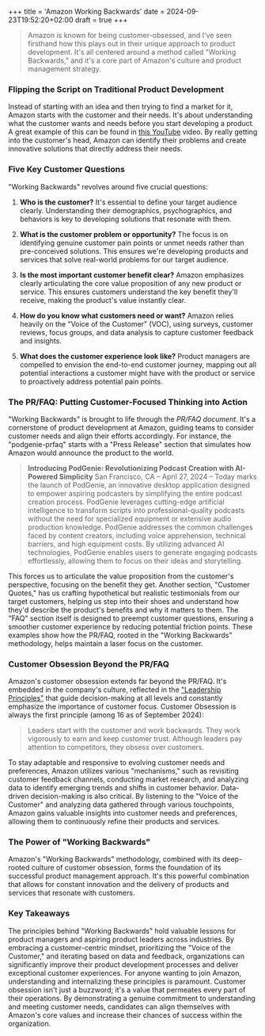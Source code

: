+++
title = 'Amazon Working Backwards'
date = 2024-09-23T19:52:20+02:00
draft = true
+++

> Amazon is known for being customer-obsessed, and I've seen firsthand how this plays out in their unique approach to product development. It's all centered around a method called "Working Backwards," and it's a core part of Amazon's culture and product management strategy.

### Flipping the Script on Traditional Product Development

Instead of starting with an idea and then trying to find a market for it, Amazon starts with the customer and their needs. It's about understanding what the customer wants and needs before you start developing a product. A great example of this can be found in [this YouTube](https://www.youtube.com/watch?v=aFdpBqmDpzM) video. By really getting into the customer's head, Amazon can identify their problems and create innovative solutions that directly address their needs.

### Five Key Customer Questions

"Working Backwards" revolves around five crucial questions:

1. **Who is the customer?** It's essential to define your target audience clearly. Understanding their demographics, psychographics, and behaviors is key to developing solutions that resonate with them.

2. **What is the customer problem or opportunity?** The focus is on identifying genuine customer pain points or unmet needs rather than pre-conceived solutions. This ensures we're developing products and services that solve real-world problems for our target audience.

3. **Is the most important customer benefit clear?** Amazon emphasizes clearly articulating the core value proposition of any new product or service. This ensures customers understand the key benefit they'll receive, making the product's value instantly clear.

4. **How do you know what customers need or want?** Amazon relies heavily on the "Voice of the Customer" (VOC), using surveys, customer reviews, focus groups, and data analysis to capture customer feedback and insights.

5. **What does the customer experience look like?** Product managers are compelled to envision the end-to-end customer journey, mapping out all potential interactions a customer might have with the product or service to proactively address potential pain points.

### The PR/FAQ: Putting Customer-Focused Thinking into Action

"Working Backwards" is brought to life through the *PR/FAQ document*. It's a cornerstone of product development at Amazon, guiding teams to consider customer needs and align their efforts accordingly.
For instance, the "podgenie-prfaq" starts with a "Press Release" section that simulates how Amazon would announce the product to the world.
> **Introducing PodGenie: Revolutionizing Podcast Creation with AI-Powered Simplicity**
San Francisco, CA – April 27, 2024 – Today marks the launch of PodGenie, an innovative desktop application designed to empower aspiring podcasters by simplifying the entire podcast creation process. PodGenie leverages cutting-edge artificial intelligence to transform scripts into professional-quality podcasts without the need for specialized equipment or extensive audio production knowledge.
PodGenie addresses the common challenges faced by content creators, including voice apprehension, technical barriers, and high equipment costs. By utilizing advanced AI technologies, PodGenie enables users to generate engaging podcasts effortlessly, allowing them to focus on their ideas and storytelling.

This forces us to articulate the value proposition from the customer's perspective, focusing on the benefit they get.
Another section, "Customer Quotes," has us crafting hypothetical but realistic testimonials from our target customers, helping us step into their shoes and understand how they'd describe the product's benefits and why it matters to them.
The "FAQ" section itself is designed to preempt customer questions, ensuring a smoother customer experience by reducing potential friction points. These examples show how the PR/FAQ, rooted in the "Working Backwards" methodology, helps maintain a laser focus on the customer.

### Customer Obsession Beyond the PR/FAQ

Amazon's customer obsession extends far beyond the PR/FAQ. It's embedded in the company's culture, reflected in the ["Leadership Principles"](https://www.amazon.jobs/content/en/our-workplace/leadership-principles) that guide decision-making at all levels and constantly emphasize the importance of customer focus. Customer Obsession is always the first principle (among 16 as of September 2024):
>Leaders start with the customer and work backwards. They work vigorously to earn and keep customer trust. Although leaders pay attention to competitors, they obsess over customers.

To stay adaptable and responsive to evolving customer needs and preferences, Amazon utilizes various "mechanisms," such as revisiting customer feedback channels, conducting market research, and analyzing data to identify emerging trends and shifts in customer behavior.
Data-driven decision-making is also critical. By listening to the "Voice of the Customer" and analyzing data gathered through various touchpoints, Amazon gains valuable insights into customer needs and preferences, allowing them to continuously refine their products and services.

### The Power of "Working Backwards"

Amazon's "Working Backwards" methodology, combined with its deep-rooted culture of customer obsession, forms the foundation of its successful product management approach. It's this powerful combination that allows for constant innovation and the delivery of products and services that resonate with customers.

### Key Takeaways

The principles behind "Working Backwards" hold valuable lessons for product managers and aspiring product leaders across industries. By embracing a customer-centric mindset, prioritizing the "Voice of the Customer," and iterating based on data and feedback, organizations can significantly improve their product development processes and deliver exceptional customer experiences.
For anyone wanting to join Amazon, understanding and internalizing these principles is paramount. Customer obsession isn't just a buzzword; it's a value that permeates every part of their operations. By demonstrating a genuine commitment to understanding and meeting customer needs, candidates can align themselves with Amazon's core values and increase their chances of success within the organization.

